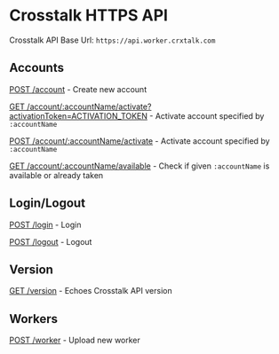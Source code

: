 Crosstalk HTTPS API
=============

Crosstalk API Base Url: `https://api.worker.crxtalk.com`

## Accounts

[POST /account](https://github.com/crosstalk/crosstalk-worker-api-crosstalk/wiki/POST-account) - Create new account

[GET /account/:accountName/activate?activationToken=ACTIVATION_TOKEN](https://github.com/crosstalk/crosstalk-worker-api-crosstalk/wiki/GET-account-activate) - Activate account specified by `:accountName`

[POST /account/:accountName/activate](https://github.com/crosstalk/crosstalk-worker-api-crosstalk/wiki/Post-account-activate) - Activate account specified by `:accountName`

[GET /account/:accountName/available](https://github.com/crosstalk/crosstalk-worker-api-crosstalk/wiki/GET-account-available) - Check if given `:accountName` is available or already taken

## Login/Logout

[POST /login](https://github.com/crosstalk/crosstalk-worker-api-crosstalk/wiki/POST-login) - Login

[POST /logout](https://github.com/crosstalk/crosstalk-worker-api-crosstalk/wiki/POST-logout) - Logout

## Version

[GET /version](https://github.com/crosstalk/crosstalk-worker-api-crosstalk/wiki/GET-version) - Echoes Crosstalk API version

## Workers

[POST /worker](https://github.com/crosstalk/crosstalk-worker-api-crosstalk/wiki/POST-worker) - Upload new worker
